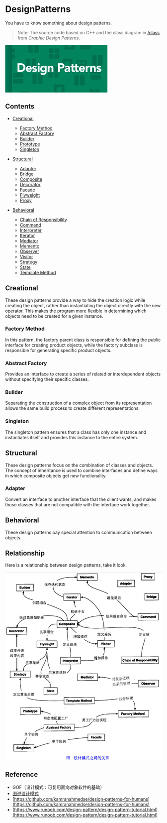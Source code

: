 # DesignPatterns

You have to know something about design patterns.

> Note: The source code based on C++ and the class diagram in [/class](https://github.com/i0Ek3/DesignPatterns/tree/master/class?1539571778256) from *Graphic Design Patterns*.  

![DesignPatterns](https://github.com/i0Ek3/DesignPatterns/blob/master/images/DesignPatterns.png)


## Contents


* [Creational](#creational)

    * [Factory Method](#factory-method)
    * [Abstract Factory](#abstract-factory)
    * [Builder](#builder)
    * [Prototype](#prototype)
    * [Singleton](#Singleton)

* [Structural](#structural)

    * [Adapter](#adapter)
    * [Bridge](#bridge)
    * [Composite](#composite)
    * [Decorator](#decorator)
    * [Facade](#facade)
    * [Flyweight](#flyweight)
    * [Proxy](#proxy)

* [Behavioral](#behavioral)

    * [Chain of Responsibility](#chain-of-responsibility)
    * [Command](#command)
    * [Interpreter](#interpreter)
    * [Iterator](#iterator)
    * [Mediator](#mediator)
    * [Memento](#memento)
    * [Observer](#observer)
    * [Visitor](#visitor)
    * [Strategy](#strategy)
    * [State](#state)
    * [Template Method](#template-method)



## Creational

These design patterns provide a way to hide the creation logic while creating the object, rather than instantiating the object directly with the new operator. This makes the program more flexible in determining which objects need to be created for a given instance.

### Factory Method

In this pattern, the factory parent class is responsible for defining the public interface for creating product objects, while the factory subclass is responsible for generating specific product objects.

### Abstract Factory

Provides an interface to create a series of related or interdependent objects without specifying their specific classes.

### Builder

Separating the construction of a complex object from its representation allows the same build process to create different representations.

### Singleton 

The singleton pattern ensures that a class has only one instance and instantiates itself and provides this instance to the entire system.



## Structural

These design patterns focus on the combination of classes and objects. The concept of inheritance is used to combine interfaces and define ways in which composite objects get new functionality.

### Adapter

Convert an interface to another interface that the client wants, and makes those classes that are not compatible with the interface work together.



## Behavioral

These design patterns pay special attention to communication between objects.



## Relationship

Here is a relationship between design patterns, take it look.

![Relationship](https://github.com/i0Ek3/DesignPatterns/blob/master/images/the-relationship-between-design-patterns.png)


## Reference

- GOF（设计模式：可复用面向对象软件的基础）
- [图说设计模式](https://design-patterns.readthedocs.io/zh_CN/latest/)
- [https://github.com/kamranahmedse/design-patterns-for-humans](https://github.com/kamranahmedse/design-patterns-for-humans)
- [https://www.runoob.com/design-pattern/design-pattern-tutorial.html](https://www.runoob.com/design-pattern/design-pattern-tutorial.html)

